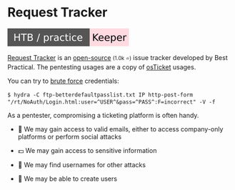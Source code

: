# Request Tracker

[![keeper](../../../../cybersecurity/_badges/htb-p/keeper.svg)](https://app.hackthebox.com/machines/Keeper)

<div class="row row-cols-lg-2"><div>

[Request Tracker](https://bestpractical.com/request-tracker/) is an [open-source](https://github.com/bestpractical/rt) <small>(1.0k ⭐)</small> issue tracker developed by Best Practical. The pentesting usages are a copy of [osTicket](osticket.md) usages.

You can try to [brute force](/cybersecurity/red-team/s2.discovery/techniques/websites/account.md) credentials:

```
$ hydra -C ftp-betterdefaultpasslist.txt IP http-post-form "/rt/NoAuth/Login.html:user=^USER^&pass=^PASS^:F=incorrect" -V -f
```
</div><div>

As a pentester, compromising a ticketing platform is often handy.

* 🔑 We may gain access to valid emails, either to access company-only platforms or perform social attacks

* 💵 We may gain access to sensitive information

* 🔫 We may find usernames for other attacks

* 🔏 We may be able to create users
</div></div>